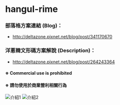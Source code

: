 # hangul-rime

### 部落格方案連結 (Blog)：
- http://deltazone.pixnet.net/blog/post/341170670

### 洋蔥韓文形碼方案解說 (Description)：
- http://deltazone.pixnet.net/blog/post/264243364

#### ※ Commercial use is prohibited
#### ※ 請勿使用於商業營利相關行為

![介紹1](https://raw.githubusercontent.com/oniondelta/hangul-rime/master/hangul2020_en-1.jpg)
![介紹2](https://raw.githubusercontent.com/oniondelta/hangul-rime/master/hangul2020_en-2.jpg)
